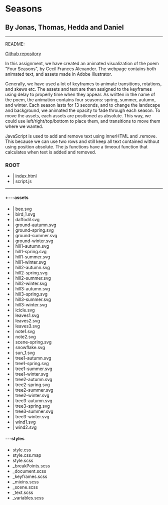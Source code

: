 # Seasons

## By Jonas, Thomas, Hedda and Daniel

---

README:

[Github repository](https://github.com/Jonalh/Seasons)

In this assignment, we have created an animated visualization of the poem "Four Seasons", by Cecil Frances Alexander. The webpage contains both animated text, and assets made in Adobe Illustrator.

Generally, we have used a lot of keyframes to animate transitions, rotations, and skews etc. The assets and text are then assigned to the keyframes using delay to properly time when they appear. As written in the name of the poem, the animation contains four seasons: spring, summer, autumn, and winter. Each season lasts for 13 seconds, and to change the landscape and background, we animated the opacity to fade through each season. To move the assets, each assets are positioned as absolute. This way, we could use left/right/top/bottom to place them, and transitions to move them where we wanted.

JavaScript is used to add and remove text using innerHTML and .remove. This because we can use two rows and still keep all text contained without using position absolute. The js functions have a timeout function that calculates when text is added and removed.

### ROOT

- | index.html
- | script.js

---

#### +---assets

- | bee.svg
- | bird_1.svg
- | daffodil.svg
- | ground-autumn.svg
- | ground-spring.svg
- | ground-summer.svg
- | ground-winter.svg
- | hill1-autumn.svg
- | hill1-spring.svg
- | hill1-summer.svg
- | hill1-winter.svg
- | hill2-autumn.svg
- | hill2-spring.svg
- | hill2-summer.svg
- | hill2-winter.svg
- | hill3-autumn.svg
- | hill3-spring.svg
- | hill3-summer.svg
- | hill3-winter.svg
- | icicle.svg
- | leaves1.svg
- | leaves2.svg
- | leaves3.svg
- | note1.svg
- | note2.svg
- | scene-spring.svg
- | snowflake.svg
- | sun_1.svg
- | tree1-autumn.svg
- | tree1-spring.svg
- | tree1-summer.svg
- | tree1-winter.svg
- | tree2-autumn.svg
- | tree2-spring.svg
- | tree2-summer.svg
- | tree2-winter.svg
- | tree3-autumn.svg
- | tree3-spring.svg
- | tree3-summer.svg
- | tree3-winter.svg
- | wind1.svg
- | wind2.svg

#### \---styles

- style.css
- style.css.map
- style.scss
- \_breakPoints.scss
- \_document.scss
- \_keyframes.scss
- \_mixins.scss
- \_scene.scss
- \_text.scss
- \_variables.scss
